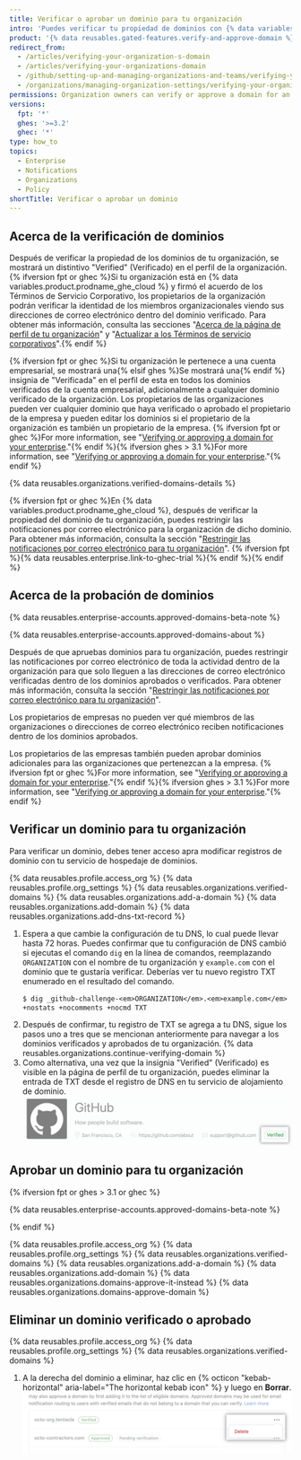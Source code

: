 ```yaml
---
title: Verificar o aprobar un dominio para tu organización
intro: 'Puedes verificar tu propiedad de dominios con {% data variables.product.company_short %} para confirmar la identidad de tu organización. También puedes aprobar los dominios a los cuales {% data variables.product.company_short %} puede enviar notificaciones de correo electrónico para los miembros de tu organización.'
product: '{% data reusables.gated-features.verify-and-approve-domain %}'
redirect_from:
  - /articles/verifying-your-organization-s-domain
  - /articles/verifying-your-organizations-domain
  - /github/setting-up-and-managing-organizations-and-teams/verifying-your-organizations-domain
  - /organizations/managing-organization-settings/verifying-your-organizations-domain
permissions: Organization owners can verify or approve a domain for an organization.
versions:
  fpt: '*'
  ghes: '>=3.2'
  ghec: '*'
type: how_to
topics:
  - Enterprise
  - Notifications
  - Organizations
  - Policy
shortTitle: Verificar o aprobar un dominio
---
```


## Acerca de la verificación de dominios

Después de verificar la propiedad de los dominios de tu organización, se mostrará un distintivo "Verified" (Verificado) en el perfil de la organización. {% ifversion fpt or ghec %}Si tu organización está en {% data variables.product.prodname_ghe_cloud %} y firmó el acuerdo de los Términos de Servicio Corporativo, los propietarios de la organización podrán verificar la identidad de los miembros organizacionales viendo sus direcciones de correo electrónico dentro del dominio verificado. Para obtener más información, consulta las secciones "[Acerca de la página de perfil de tu organización](/articles/about-your-organization-s-profile/)" y "<a href="/articles/upgrading-to-the-corporate-terms-of-service" class="dotcom-only">Actualizar a los Términos de servicio corporativos</a>".{% endif %}

{% ifversion fpt or ghec %}Si tu organización le pertenece a una cuenta empresarial, se mostrará una{% elsif ghes %}Se mostrará una{% endif %} insignia de "Verificada" en el perfil de esta en todos los dominios verificados de la cuenta empresarial, adicionalmente a cualquier dominio verificado de la organización. Los propietarios de las organizaciones pueden ver cualquier dominio que haya verificado o aprobado el propietario de la empresa y pueden editar los dominios si el propietario de la organización es también un propietario de la empresa. {% ifversion fpt or ghec %}For more information, see "[Verifying or approving a domain for your enterprise](/enterprise-cloud@latest/admin/configuration/configuring-your-enterprise/verifying-or-approving-a-domain-for-your-enterprise)."{% endif %}{% ifversion ghes > 3.1 %}For more information, see "[Verifying or approving a domain for your enterprise](/admin/configuration/configuring-your-enterprise/verifying-or-approving-a-domain-for-your-enterprise)."{% endif %}

{% data reusables.organizations.verified-domains-details %}

{% ifversion fpt or ghec %}En {% data variables.product.prodname_ghe_cloud %}, después de verificar la propiedad del dominio de tu organización, puedes restringir las notificaciones por correo electrónico para la organización de dicho dominio. Para obtener más información, consulta la sección "[Restringir las notificaciones por correo electrónico para tu organización](/organizations/keeping-your-organization-secure/restricting-email-notifications-for-your-organization)". {% ifversion fpt %}{% data reusables.enterprise.link-to-ghec-trial %}{% endif %}{% endif %}

## Acerca de la probación de dominios

{% data reusables.enterprise-accounts.approved-domains-beta-note %}

{% data reusables.enterprise-accounts.approved-domains-about %}

Después de que apruebas dominios para tu organización, puedes restringir las notificaciones por correo electrónico de toda la actividad dentro de la organización para que solo lleguen a las direcciones de correo electrónico verificadas dentro de los dominios aprobados o verificados. Para obtener más información, consulta la sección "[Restringir las notificaciones por correo electrónico para tu organización](/organizations/keeping-your-organization-secure/restricting-email-notifications-for-your-organization)".

Los propietarios de empresas no pueden ver qué miembros de las organizaciones o direcciones de correo electrónico reciben notificaciones dentro de los dominios aprobados.

Los propietarios de las empresas también pueden aprobar dominios adicionales para las organizaciones que pertenezcan a la empresa. {% ifversion fpt or ghec %}For more information, see "[Verifying or approving a domain for your enterprise](/enterprise-cloud@latest/admin/configuration/configuring-your-enterprise/verifying-or-approving-a-domain-for-your-enterprise)."{% endif %}{% ifversion ghes > 3.1 %}For more information, see "[Verifying or approving a domain for your enterprise](/admin/configuration/configuring-your-enterprise/verifying-or-approving-a-domain-for-your-enterprise)."{% endif %}

## Verificar un dominio para tu organización

Para verificar un dominio, debes tener acceso apra modificar registros de dominio con tu servicio de hospedaje de dominios.

{% data reusables.profile.access_org %}
{% data reusables.profile.org_settings %}
{% data reusables.organizations.verified-domains %}
{% data reusables.organizations.add-a-domain %}
{% data reusables.organizations.add-domain %}
{% data reusables.organizations.add-dns-txt-record %}
1. Espera a que cambie la configuración de tu DNS, lo cual puede llevar hasta 72 horas. Puedes confirmar que tu configuración de DNS cambió si ejecutas el comando `dig` en la línea de comandos, reemplazando `ORGANIZATION` con el nombre de tu organización y `example.com` con el dominio que te gustaría verificar. Deberías ver tu nuevo registro TXT enumerado en el resultado del comando.
   ```shell
   $ dig _github-challenge-<em>ORGANIZATION</em>.<em>example.com</em> +nostats +nocomments +nocmd TXT
   ```
1. Después de confirmar, tu registro de TXT se agrega a tu DNS, sigue los pasos uno a tres que se mencionan anteriormente para navegar a los dominios verificados y aprobados de tu organización.
{% data reusables.organizations.continue-verifying-domain %}
11. Como alternativa, una vez que la insignia "Verified" (Verificado) es visible en la página de perfil de tu organización, puedes eliminar la entrada de TXT desde el registro de DNS en tu servicio de alojamiento de dominio. ![Insignia Verificado](/assets/images/help/organizations/verified-badge.png)

## Aprobar un dominio para tu organización

{% ifversion fpt or ghes > 3.1 or ghec %}

{% data reusables.enterprise-accounts.approved-domains-beta-note %}

{% endif %}

{% data reusables.profile.access_org %}
{% data reusables.profile.org_settings %}
{% data reusables.organizations.verified-domains %}
{% data reusables.organizations.add-a-domain %}
{% data reusables.organizations.add-domain %}
{% data reusables.organizations.domains-approve-it-instead %}
{% data reusables.organizations.domains-approve-domain %}

## Eliminar un dominio verificado o aprobado

{% data reusables.profile.access_org %}
{% data reusables.profile.org_settings %}
{% data reusables.organizations.verified-domains %}
1. A la derecha del dominio a eliminar, haz clic en {% octicon "kebab-horizontal" aria-label="The horizontal kebab icon" %} y luego en **Borrar**. !["Borrar" para un dominio](/assets/images/help/organizations/domains-delete.png)
